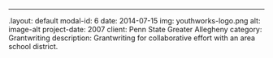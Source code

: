 ---
.layout: default
modal-id: 6
date: 2014-07-15
img: youthworks-logo.png
alt: image-alt
project-date: 2007
client: Penn State Greater Allegheny
category: Grantwriting
description: Grantwriting for collaborative effort with an area school district.
